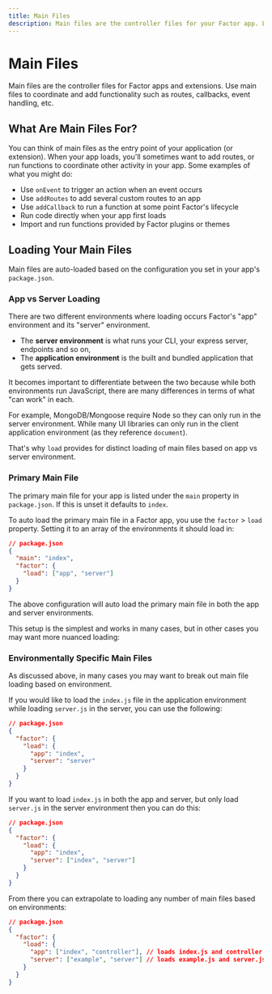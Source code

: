 ```yaml
---
title: Main Files
description: Main files are the controller files for your Factor app. Learn how to load and use them.
---
```


# Main Files

Main files are the controller files for Factor apps and extensions. Use main files to coordinate and add functionality such as routes, callbacks, event handling, etc.

## What Are Main Files For?

You can think of main files as the entry point of your application (or extension). When your app loads, you'll sometimes want to add routes, or run functions to coordinate other activity in your app. Some examples of what you might do:

- Use `onEvent` to trigger an action when an event occurs
- Use `addRoutes` to add several custom routes to an app
- Use `addCallback` to run a function at some point Factor's lifecycle
- Run code directly when your app first loads
- Import and run functions provided by Factor plugins or themes

## Loading Your Main Files

Main files are auto-loaded based on the configuration you set in your app's `package.json`.

### App vs Server Loading

There are two different environments where loading occurs Factor's "app" environment and its "server" environment.

- The **server environment** is what runs your CLI, your express server, endpoints and so on,
- The **application environment** is the built and bundled application that gets served.

It becomes important to differentiate between the two because while both environments run JavaScript, there are many differences in terms of what "can work" in each.

For example, MongoDB/Mongoose require Node so they can only run in the server environment. While many UI libraries can only run in the client application environment (as they reference `document`).

That's why `load` provides for distinct loading of main files based on app vs server environment.

### Primary Main File

The primary main file for your app is listed under the `main` property in `package.json`. If this is unset it defaults to `index`.

To auto load the primary main file in a Factor app, you use the `factor` > `load` property. Setting it to an array of the environments it should load in:

```json
// package.json
{
  "main": "index",
  "factor": {
    "load": ["app", "server"]
  }
}
```

The above configuration will auto load the primary main file in both the app and server environments.

This setup is the simplest and works in many cases, but in other cases you may want more nuanced loading:

### Environmentally Specific Main Files

As discussed above, in many cases you may want to break out main file loading based on environment.

If you would like to load the `index.js` file in the application environment while loading `server.js` in the server, you can use the following:

```json
// package.json
{
  "factor": {
    "load": {
      "app": "index",
      "server": "server"
    }
  }
}
```

If you want to load `index.js` in both the app and server, but only load `server.js` in the server environment then you can do this:

```json
// package.json
{
  "factor": {
    "load": {
      "app": "index",
      "server": ["index", "server"]
    }
  }
}
```

From there you can extrapolate to loading any number of main files based on environments:

```json
// package.json
{
  "factor": {
    "load": {
      "app": ["index", "controller"], // loads index.js and controller.js in app
      "server": ["example", "server"] // loads example.js and server.js in server
    }
  }
}
```
